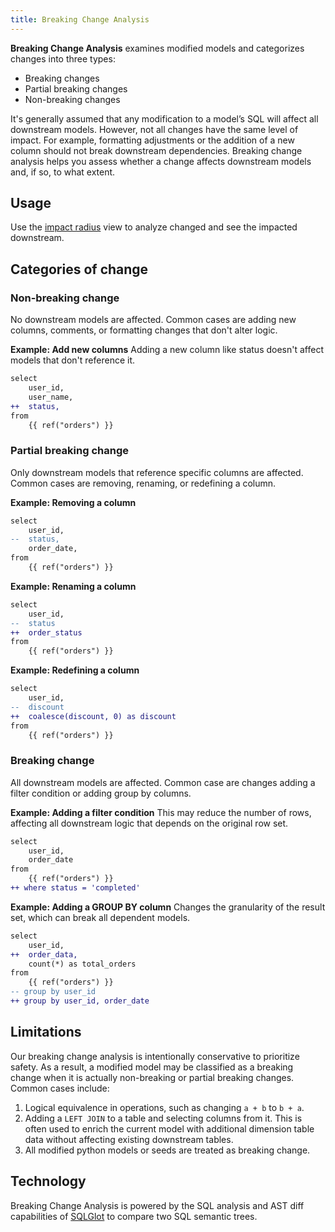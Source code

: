 ```yaml
---
title: Breaking Change Analysis
---
```


**Breaking Change Analysis** examines modified models and categorizes changes into three types:

- Breaking changes
- Partial breaking changes
- Non-breaking changes

It's generally assumed that any modification to a model’s SQL will affect all downstream models. However, not all changes have the same level of impact. For example, formatting adjustments or the addition of a new column should not break downstream dependencies. Breaking change analysis helps you assess whether a change affects downstream models and, if so, to what extent.


## Usage
Use the [impact radius](./impact-radius.md#usage) view to analyze changed and see the impacted downstream.

## Categories of change
### Non-breaking change

No downstream models are affected. Common cases are adding new columns, comments, or formatting changes that don't alter logic.

**Example: Add new columns**
Adding a new column like status doesn't affect models that don't reference it.

```diff
select
    user_id,
    user_name,
++  status,
from
    {{ ref("orders") }}

```




### Partial breaking change

Only downstream models that reference specific columns are affected. Common cases are removing, renaming, or redefining a column.

**Example: Removing a column**

```diff
select
    user_id,
--  status,
    order_date,
from
    {{ ref("orders") }}
```

**Example: Renaming a column**

```diff
select
    user_id,
--  status
++  order_status
from
    {{ ref("orders") }}
```


**Example: Redefining a column**
```diff
select
    user_id,
--  discount
++  coalesce(discount, 0) as discount
from
    {{ ref("orders") }}
```


### Breaking change

All downstream models are affected. Common case are changes adding a filter condition or adding group by columns.

**Example: Adding a filter condition**
This may reduce the number of rows, affecting all downstream logic that depends on the original row set.

```diff
select
    user_id,
    order_date
from
    {{ ref("orders") }}
++ where status = 'completed'
```


**Example: Adding a GROUP BY column**
Changes the granularity of the result set, which can break all dependent models.

```diff
select
    user_id,
++  order_data,
    count(*) as total_orders
from
    {{ ref("orders") }}
-- group by user_id
++ group by user_id, order_date
```


## Limitations

Our breaking change analysis is intentionally conservative to prioritize safety. As a result, a modified model may be classified as a breaking change when it is actually non-breaking or partial breaking changes. Common cases include:

1. Logical equivalence in operations, such as changing `a + b` to `b + a`.
1. Adding a `LEFT JOIN` to a table and selecting columns from it. This is often used to enrich the current model with additional dimension table data without affecting existing downstream tables.
1. All modified python models or seeds are treated as breaking change.

## Technology

Breaking Change Analysis is powered by the SQL analysis and AST diff capabilities of [SQLGlot](https://github.com/tobymao/sqlglot) to  compare two SQL semantic trees.
